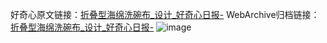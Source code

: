 好奇心原文链接：[折叠型海绵洗碗布_设计_好奇心日报-](https://www.qdaily.com/articles/2907.html)
WebArchive归档链接：[折叠型海绵洗碗布_设计_好奇心日报-](http://web.archive.org/web/20190623151641/https://www.qdaily.com/articles/2907.html)
![image](http://ww3.sinaimg.cn/large/007d5XDply1g3v6t1bhjrj30u02ihgyd)